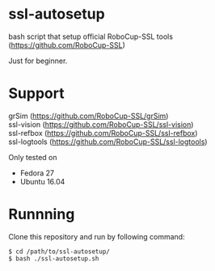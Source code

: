 # ssl-autosetup  
bash script that setup official RoboCup-SSL tools  (https://github.com/RoboCup-SSL)  

Just for beginner.

# Support
grSim (https://github.com/RoboCup-SSL/grSim)  
ssl-vision (https://github.com/RoboCup-SSL/ssl-vision)  
ssl-refbox (https://github.com/RoboCup-SSL/ssl-refbox)  
ssl-logtools (https://github.com/RoboCup-SSL/ssl-logtools)

Only tested on
 * Fedora 27
 * Ubuntu 16.04

# Runnning
Clone this repository and run by following command:  
```
$ cd /path/to/ssl-autosetup/
$ bash ./ssl-autosetup.sh
```
